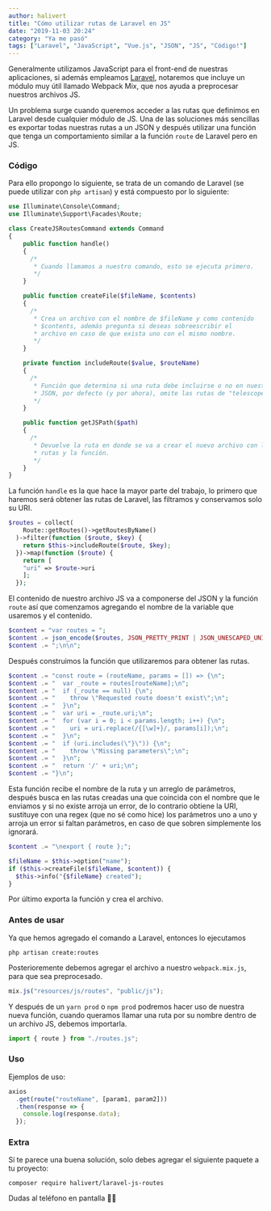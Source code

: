 ```yaml
---
author: halivert
title: "Cómo utilizar rutas de Laravel en JS"
date: "2019-11-03 20:24"
category: "Ya me pasó"
tags: ["Laravel", "JavaScript", "Vue.js", "JSON", "JS", "Código!"]
---
```


Generalmente utilizamos JavaScript para el front-end de nuestras aplicaciones,
si además empleamos [Laravel][], notaremos que incluye un módulo muy útil
llamado Webpack Mix, que nos ayuda a preprocesar nuestros archivos JS.

<!-- Seguir leyendo -->

Un problema surge cuando queremos acceder a las rutas que definimos en Laravel
desde cualquier módulo de JS. Una de las soluciones más sencillas es exportar
todas nuestras rutas a un JSON y después utilizar una función que tenga un
comportamiento similar a la función `route` de Laravel pero en JS.

### Código
Para ello propongo lo siguiente, se trata de un comando de Laravel (se puede
utilizar con `php artisan`) y está compuesto por lo siguiente:

```php
use Illuminate\Console\Command;
use Illuminate\Support\Facades\Route;

class CreateJSRoutesCommand extends Command
{
    public function handle()
    {
      /*
       * Cuando llamamos a nuestro comando, esto se ejecuta primero.
       */
    }

    public function createFile($fileName, $contents)
    {
      /*
       * Crea un archivo con el nombre de $fileName y como contenido
       * $contents, además pregunta si deseas sobreescribir el
       * archivo en caso de que exista uno con el mismo nombre.
       */
    }

    private function includeRoute($value, $routeName)
    {
      /*
       * Función que determina si una ruta debe incluirse o no en nuestro
       * JSON, por defecto (y por ahora), omite las rutas de "telescope".
       */
    }

    public function getJSPath($path)
    {
      /*
       * Devuelve la ruta en donde se va a crear el nuevo archivo con las
       * rutas y la función.
       */
    }
}
```

La función `handle` es la que hace la mayor parte del trabajo, lo primero que
haremos será obtener las rutas de Laravel, las filtramos y conservamos solo su
URI.
```php
$routes = collect(
    Route::getRoutes()->getRoutesByName()
  )->filter(function ($route, $key) {
    return $this->includeRoute($route, $key);
  })->map(function ($route) {
    return [
    "uri" => $route->uri
    ];
  });
```

El contenido de nuestro archivo JS va a componerse del JSON y la función
`route` así que comenzamos agregando el nombre de la variable que usaremos y
el contenido.
```php
$content = "var routes = ";
$content .= json_encode($routes, JSON_PRETTY_PRINT | JSON_UNESCAPED_UNICODE);
$content .= ";\n\n";
```

Después construimos la función que utilizaremos para obtener las rutas.
```php
$content .= "const route = (routeName, params = []) => {\n";
$content .= "  var _route = routes[routeName];\n";
$content .= "  if (_route == null) {\n";
$content .= "    throw \"Requested route doesn't exist\";\n";
$content .= "  }\n";
$content .= "  var uri = _route.uri;\n";
$content .= "  for (var i = 0; i < params.length; i++) {\n";
$content .= "    uri = uri.replace(/{[\w]+}/, params[i]);\n";
$content .= "  }\n";
$content .= "  if (uri.includes(\"}\")) {\n";
$content .= "    throw \"Missing parameters\";\n";
$content .= "  }\n";
$content .= "  return '/' + uri;\n";
$content .= "}\n";
```

Esta función recibe el nombre de la ruta y un arreglo de parámetros, después
busca en las rutas creadas una que coincida con el nombre que le enviamos y si
no existe arroja un error, de lo contrario obtiene la URI, sustituye con una
regex (que no sé como hice) los parámetros uno a uno y arroja un error si
faltan parámetros, en caso de que sobren simplemente los ignorará.

```php
$content .= "\nexport { route };";

$fileName = $this->option("name");
if ($this->createFile($fileName, $content)) {
  $this->info("{$fileName} created");
}
```

Por último exporta la función y crea el archivo.

### Antes de usar
Ya que hemos agregado el comando a Laravel, entonces lo ejecutamos
```shell
php artisan create:routes
```

Posterioremente debemos agregar el archivo a nuestro `webpack.mix.js`, para
que sea preprocesado.
```js
mix.js("resources/js/routes", "public/js");
```

Y después de un `yarn prod` o `npm prod` podremos hacer uso de nuestra nueva
función, cuando queramos llamar una ruta por su nombre dentro de un archivo
JS, debemos importarla.
```js
import { route } from "./routes.js";
```

### Uso
Ejemplos de uso:
```js
axios
  .get(route("routeName", [param1, param2]))
  .then(response => {
    console.log(response.data);
  });
```


### Extra
Sí te parece una buena solución, solo debes agregar el siguiente paquete a tu
proyecto:
```shell
composer require halivert/laravel-js-routes
```

Dudas al teléfono en pantalla 👋🏽

[Laravel]: https://laravel.com
